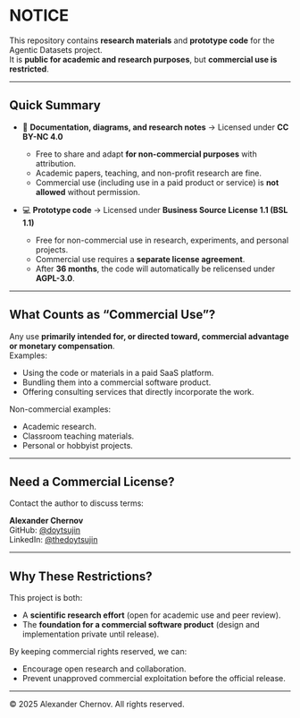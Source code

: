 # NOTICE

This repository contains **research materials** and **prototype code** for the Agentic Datasets project.  
It is **public for academic and research purposes**, but **commercial use is restricted**.

---

## Quick Summary

- 📄 **Documentation, diagrams, and research notes** → Licensed under **CC BY-NC 4.0**  
  - Free to share and adapt **for non-commercial purposes** with attribution.
  - Academic papers, teaching, and non-profit research are fine.
  - Commercial use (including use in a paid product or service) is **not allowed** without permission.

- 💻 **Prototype code** → Licensed under **Business Source License 1.1 (BSL 1.1)**  
  - Free for non-commercial use in research, experiments, and personal projects.
  - Commercial use requires a **separate license agreement**.
  - After **36 months**, the code will automatically be relicensed under **AGPL-3.0**.

---

## What Counts as “Commercial Use”?

Any use **primarily intended for, or directed toward, commercial advantage or monetary compensation**.  
Examples:
- Using the code or materials in a paid SaaS platform.
- Bundling them into a commercial software product.
- Offering consulting services that directly incorporate the work.

Non-commercial examples:
- Academic research.
- Classroom teaching materials.
- Personal or hobbyist projects.

---

## Need a Commercial License?

Contact the author to discuss terms:

**Alexander Chernov**  
GitHub: [@doytsujin](https://github.com/doytsujin)  
LinkedIn: [@thedoytsujin](https://www.linkedin.com/in/thedoytsujin/)

---

## Why These Restrictions?

This project is both:
- A **scientific research effort** (open for academic use and peer review).
- The **foundation for a commercial software product** (design and implementation private until release).

By keeping commercial rights reserved, we can:
- Encourage open research and collaboration.
- Prevent unapproved commercial exploitation before the official release.

---

© 2025 Alexander Chernov. All rights reserved.
